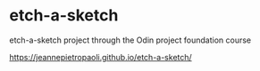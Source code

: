 # etch-a-sketch

etch-a-sketch project through the Odin project foundation course

https://jeannepietropaoli.github.io/etch-a-sketch/